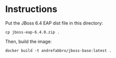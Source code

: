 # Instructions

Put the JBoss 6.4 EAP dist file in this directory:

```
cp jboss-eap-6.4.0.zip .
```

Then, build the image:

```
docker build -t andrefabbro/jboss-base:latest .
```